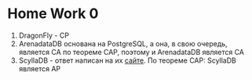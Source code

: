 # Home Work 0

1. DragonFly - CP
2. ArenadataDB основана на PostgreSQL, а она, в свою очередь, является CA по теореме CAP, поэтому и ArenadataDB является CA
3. ScyllaDB - ответ написан на их [сайте](https://www.scylladb.com/glossary/cap-theorem/). По теореме CAP: ScyllaDB является AP
